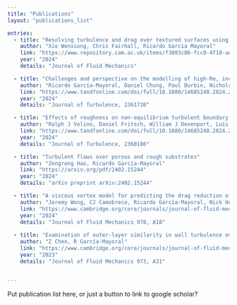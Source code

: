 ```yaml
---
title: "Publications"
layout: "publications_list"

entries:
  - title: "Resolving turbulence and drag over textured surfaces using texture-less simulations: the case of slip/no-slip textures"
    author: "Xie Wenxiong, Chris Fairhall, Ricardo Garcia Mayoral"
    link: "https://www.repository.cam.ac.uk/items/f3083c06-fcc0-4f18-ae60-300804183779"
    year: "2024"
    details: "Journal of Fluid Mechanics"

  - title: "Challenges and perspective on the modelling of high-Re, incompressible, non-equilibrium, rough-wall boundary layers"
    author: "Ricardo García-Mayoral, Daniel Chung, Paul Durbin, Nicholas Hutchins, Tobias Knopp, Beverley J McKeon, Ugo Piomelli, Richard D Sandberg"
    link: "https://www.tandfonline.com/doi/full/10.1080/14685248.2024.2360186"
    year: "2024"
    details: "Journal of Turbulence, 2361738"

  - title: "Effects of roughness on non-equilibrium turbulent boundary layers"
    author: "Ralph J Volino, Daniel Fritsch, William J Devenport, Luís Eça, Ricardo García-Mayoral, Beverley McKeon, Ugo Piomelli, Daniel Chung, Vidya Vishwanathan, Maarten Kerkvliet, Serge Toxopeus, Nicholas Hutchins"
    link: "https://www.tandfonline.com/doi/full/10.1080/14685248.2024.2361738"
    year: "2024"
    details: "Journal of Turbulence, 2360186"

  - title: "Turbulent flows over porous and rough substrates"
    author: "Zengrong Hao, Ricardo García-Mayoral"
    link: "https://arxiv.org/pdf/2402.15244"
    year: "2024"
    details: "arXiv preprint arXiv:2402.15244"

  - title: "A viscous vortex model for predicting the drag reduction of riblet surfaces"
    author: "Jeremy Wong, CJ Camobreco, Ricardo García-Mayoral, Nick Hutchins, Daniel Chung"
    link: "https://www.cambridge.org/core/journals/journal-of-fluid-mechanics/article/viscous-vortex-model-for-predicting-the-drag-reduction-of-riblet-surfaces/958B7A279383E22514C80CBF9F1216ED"
    year: "2024"
    details: "Journal of Fluid Mechanics 978, A18"
    
  - title: "Examination of outer-layer similarity in wall turbulence over obstructing surfaces"
    author: "Z Chen, R García-Mayoral"
    link: "https://www.cambridge.org/core/journals/journal-of-fluid-mechanics/article/examination-of-outerlayer-similarity-in-wall-turbulence-over-obstructing-surfaces/3F40F293E7F7D3E34C8A2E120B5A5CB9"
    year: "2023"
    details: "Journal of Fluid Mechanics 973, A31"


---
```

Put publication list here, or just a button to link to google scholar?